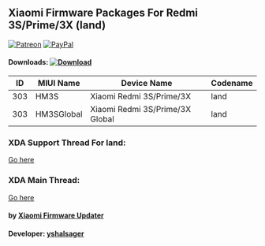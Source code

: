 ## Xiaomi Firmware Packages For Redmi 3S/Prime/3X (land)

[![Patreon](https://img.shields.io/badge/Patreon-Donate-red.svg)](https://www.patreon.com/XiaomiFirmwareUpdater)
[![PayPal](https://img.shields.io/badge/PayPal-Donate-blue.svg)](https://www.paypal.me/yshalsager)

#### Downloads: [![Download](https://img.shields.io/badge/Downloads-Here-orange.svg)](https://xiaomifirmwareupdater.com/#stable)

| ID | MIUI Name | Device Name | Codename |
| --- | --- | --- | --- |
| 303 | HM3S | Xiaomi Redmi 3S/Prime/3X | land |
| 303 | HM3SGlobal | Xiaomi Redmi 3S/Prime/3X Global | land |

### XDA Support Thread For land:
[Go here](https://forum.xda-developers.com/xiaomi-redmi-3s/development/firmware-xiaomi-redmi-3s-t3760880)

### XDA Main Thread:
[Go here](https://forum.xda-developers.com/android/software-hacking/devices-xiaomi-firmware-updater-t3741446)

#### by [Xiaomi Firmware Updater](https://github.com/XiaomiFirmwareUpdater)
#### Developer: [yshalsager](https://github.com/yshalsager)

